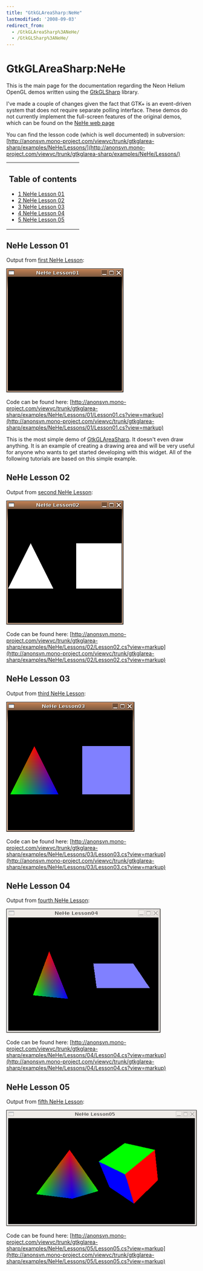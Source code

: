 ```yaml
---
title: "GtkGLAreaSharp:NeHe"
lastmodified: '2008-09-03'
redirect_from:
  - /GtkGLAreaSharp%3ANeHe/
  - /GtkGLSharp%3ANeHe/
---
```


GtkGLAreaSharp:NeHe
===================

This is the main page for the documentation regarding the Neon Helium OpenGL demos written using the [GtkGLSharp](/GtkGLAreaSharp) library.

I've made a couple of changes given the fact that GTK+ is an event-driven system that does not require separate polling interface. These demos do not currently implement the full-screen features of the original demos, which can be found on the [NeHe web page](http://nehe.gamedev.net/)

You can find the lesson code (which is well documented) in subversion: [http://anonsvn.mono-project.com/viewvc/trunk/gtkglarea-sharp/examples/NeHe/Lessons/](http://anonsvn.mono-project.com/viewvc/trunk/gtkglarea-sharp/examples/NeHe/Lessons/)

<table>
<col width="100%" />
<tbody>
<tr class="odd">
<td align="left"><h2>Table of contents</h2>
<ul>
<li><a href="#nehe-lesson-01">1 NeHe Lesson 01</a></li>
<li><a href="#nehe-lesson-02">2 NeHe Lesson 02</a></li>
<li><a href="#nehe-lesson-03">3 NeHe Lesson 03</a></li>
<li><a href="#nehe-lesson-04">4 NeHe Lesson 04</a></li>
<li><a href="#nehe-lesson-05">5 NeHe Lesson 05</a></li>
</ul></td>
</tr>
</tbody>
</table>

NeHe Lesson 01
--------------

Output from [first NeHe Lesson](http://nehe.gamedev.net/data/lessons/lesson.asp?lesson=01):

[![Lesson01.png](/archived/images/5/5a/Lesson01.png)](/archived/images/5/5a/Lesson01.png)

Code can be found here: [http://anonsvn.mono-project.com/viewvc/trunk/gtkglarea-sharp/examples/NeHe/Lessons/01/Lesson01.cs?view=markup](http://anonsvn.mono-project.com/viewvc/trunk/gtkglarea-sharp/examples/NeHe/Lessons/01/Lesson01.cs?view=markup)

This is the most simple demo of [GtkGLAreaSharp](/GtkGLAreaSharp). It doesn't even draw anything. It is an example of creating a drawing area and will be very useful for anyone who wants to get started developing with this widget. All of the following tutorials are based on this simple example.

NeHe Lesson 02
--------------

Output from [second NeHe Lesson](http://nehe.gamedev.net/data/lessons/lesson.asp?lesson=02):

[![Lesson02.png](/archived/images/d/d0/Lesson02.png)](/archived/images/d/d0/Lesson02.png)

Code can be found here: [http://anonsvn.mono-project.com/viewvc/trunk/gtkglarea-sharp/examples/NeHe/Lessons/02/Lesson02.cs?view=markup](http://anonsvn.mono-project.com/viewvc/trunk/gtkglarea-sharp/examples/NeHe/Lessons/02/Lesson02.cs?view=markup)

NeHe Lesson 03
--------------

Output from [third NeHe Lesson](http://nehe.gamedev.net/data/lessons/lesson.asp?lesson=03):

[![Lesson03.png](/archived/images/3/3c/Lesson03.png)](/archived/images/3/3c/Lesson03.png)

Code can be found here: [http://anonsvn.mono-project.com/viewvc/trunk/gtkglarea-sharp/examples/NeHe/Lessons/03/Lesson03.cs?view=markup](http://anonsvn.mono-project.com/viewvc/trunk/gtkglarea-sharp/examples/NeHe/Lessons/03/Lesson03.cs?view=markup)

NeHe Lesson 04
--------------

Output from [fourth NeHe Lesson](http://nehe.gamedev.net/data/lessons/lesson.asp?lesson=04):

[![Lesson04.png](/archived/images/5/5b/Lesson04.png)](/archived/images/5/5b/Lesson04.png)

Code can be found here: [http://anonsvn.mono-project.com/viewvc/trunk/gtkglarea-sharp/examples/NeHe/Lessons/04/Lesson04.cs?view=markup](http://anonsvn.mono-project.com/viewvc/trunk/gtkglarea-sharp/examples/NeHe/Lessons/04/Lesson04.cs?view=markup)

NeHe Lesson 05
--------------

Output from [fifth NeHe Lesson](http://nehe.gamedev.net/data/lessons/lesson.asp?lesson=05):

[![Lesson05.png](/archived/images/7/71/Lesson05.png)](/archived/images/7/71/Lesson05.png)

Code can be found here: [http://anonsvn.mono-project.com/viewvc/trunk/gtkglarea-sharp/examples/NeHe/Lessons/05/Lesson05.cs?view=markup](http://anonsvn.mono-project.com/viewvc/trunk/gtkglarea-sharp/examples/NeHe/Lessons/05/Lesson05.cs?view=markup)
